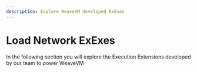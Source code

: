 ```yaml
---
description: Explore WeaveVM developed ExExes
---
```


# Load Network ExExes

In the following section you will explore the Execution Extensions developed by our team to power WeaveVM&#x20;
